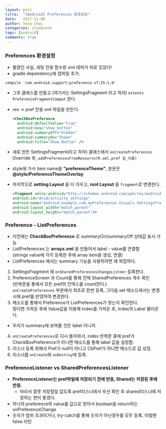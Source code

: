```yaml
---
layout: post
title:  "[Android] Preferences 환경설정"
date:   2017-11-06
author: Yena Choi
categories: studynote
tags: [android]
comments: true
---
```


### Preferences 환경설정
- 몰랐던 사실, 세팅 전용 함수랑 xml 테마가 따로 있었다!
- gradle dependency에 컴파일 추가.  
```
compile 'com.android.support:preference-v7:25:1.0'
```
- 그후 클래스를 만들고 (여기서는 SettingsFragment 라고 하자) `extents PreferenceFragmentCompat` 한다.
- res -> pref 전용 xml 파일을 만든다.

  ```xml
  <CheckBoxPreference
    android:defaultValue="true"
    android:key="show_button"
    android:summaryOff="Hidden"
    android:summaryOn="Shown"
    android:title="Show Button" />
  ```

- 새로 만든 SettingsFragment(라고 하자) 클래스에서 `onCreatePreferences` Override 후,
 `addPreferencesFromResource(R.xml.pref 일_이름)`
- style에 가서 item name을 **"preferenceTheme"**, 본문은 **@style/PreferenceThemeOverlay**
- 마지막으로 **setting Layout** 을 다 지우고, **root Layout** 을 `fragment`로 변경한다.

  ```xml
  <fragment xmlns:android="http://schemas.android.com/apk/res/android"
  android:id="@+id/activity_settings"
  android:name="android.example.com.myPreferences.Visuals.SettingsFragment"
  android:layout_width="match_parent"
  android:layout_height="match_parent"/>
  ```


### Preference - ListPreferences

- 이전에는 **CheckBoxPreference** 로 summaryOn/summaryOff 상태값 표시 가능
- ListPreferences 는 **arrays.xml** 을 만들어서 label - value를 연결함  
  (strings value에 각각 등록한 후에 array item을 생성, 연결)
- ListPreferences 에서는 summary 기능을 사용하려면 꽤 복잡하다.


1. SettingsFragment 에 `onSharedPreferencesChangeListner` 등록한다.
2. PreferenceScreen 과 Count를 통해 전체 SharedPreferences 개수 확인  
(반복문을 통해서 모든 pref의 인덱스를 count한다.)   
`onCreatePreferences` 부분에서 최초로 한번 등록, 그다음 set 메소드에서는
변경 시에 pref를 반영하여 변경한다.
3. 메소드를 통해서 Preference가 ListPreferences가 맞는지 확인한다.  
  맞다면 가져온 후에 Value값을 이용해 Index를 가져온 후, Index의 Label 불러온다.
  - 우리가 summary에 보여줄 것은 label 이니까.
4. `onCreatePreferences`로 다시 돌아와서, index 반복문 중에 pref가
  CheckBoxPreference가 아니면 메소드를 통해 label 값을 설정함.
5. 리스너 등록 위해서 Pref가 null이 아니고 CbPref가 아니면 메소드로 값 성정.
6. 리스너를 `onCreate`와 `onDestroy`에 등록.



### PreferenceListener vs SharedPreferencesListener
- **PreferenceListener는 pref파일에 저장되기 전에 반응, Shared는 저장된 후에 반응.**
  - 따라서 잘못 저장할일 없도록 pref리스너에서 우선 확인 후 shared리스너에 저장하는 편이 좋겠다.
- 하나의 preference와 value를 값으로 받아서 boolean을 return하는 onPreferenceChange
- 숫자가 범위 초과이거나, try-catch를 통해 숫자가 아닌경우를 모두 등록. 이럴땐 false 리턴
